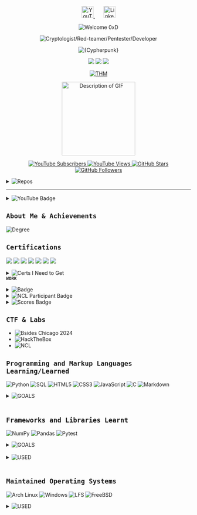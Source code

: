 <!-- Social Links -->
<p align="center" style="margin-top: 0;">
  <a href="https://www.youtube.com/@kad3n470" title="YouTube" target="_blank" rel="noopener noreferrer">
    <img width="32" alt="YouTube" src="https://i.imgur.com/qiXu7b2.png" />
  </a>
  &nbsp;&nbsp;&nbsp;&nbsp;&nbsp;
  <a href="https://www.linkedin.com/in/kaden-oberfeld/" title="LinkedIn" target="_blank" rel="noopener noreferrer">
    <img width="32" alt="LinkedIn" src="https://i.imgur.com/yRpa1dQ.png" />
  </a>
</p>

<!-- Typing SVG Headings -->
<p align="center">
  <img src="https://readme-typing-svg.demolab.com/?lines=Welcome%200xD&font=Fira%20Code&center=true&width=400&height=45&color=E040FB&pause=0&speed=30&size=28&vCenter=true" alt="Welcome 0xD"/>
</p>
<p align="center">
  <img src="https://readme-typing-svg.demolab.com/?lines=(Cryptologist%2FRed-teamer%2FPentester%2FDeveloper)&font=Fira%20Code&center=true&width=600&height=45&color=6A0DAD&pause=0&speed=50&size=22&vCenter=true" alt="Cryptologist/Red-teamer/Pentester/Developer"/>
</p>
<p align="center">
  <img src="https://readme-typing-svg.demolab.com/?lines={Cypherpunk}&font=Fira%20Code&center=true&width=600&height=45&color=4CAF50&pause=3000&speed=70&size=22&vCenter=true" alt="{Cypherpunk}"/>
</p>

<!-- GitHub Stats -->
<p align="center">
  <img src="https://github-readme-stats.vercel.app/api?username=Kad3n13&show_icons=true&theme=radical&bg_color=1F222E&title_color=7B1FA2&icon_color=4CAF50&hide_border=true"/>
  <img src="https://github-readme-stats.vercel.app/api/top-langs/?username=Kad3n13&layout=compact&theme=radical&bg_color=1F222E&title_color=6A0DAD&hide_border=true&langs_count=8"/>
  <img src="https://github-readme-streak-stats.herokuapp.com/?user=Kad3n13&theme=radical&background=1F222E&ring=6A0DAD&fire=4CAF50&currStreakNum=388E3C&sideNums=4CAF50&currStreakLabel=7B1FA2&sideLabels=6A0DAD&dates=2E7D32&hide_border=true"/>
</p>

<!-- TryHackMe Badge -->
<p align="center">
  <a href="https://tryhackme.com/p/Kad3n13">
    <img src="https://github.com/user-attachments/assets/25a106a1-1d33-487c-b37d-9b176519b4c1" alt="THM" />
  </a>
</p>


<div style="text-align:center;">
  <img 
    src="https://github.com/user-attachments/assets/5a9f2dbd-8ed3-458e-9d17-b2fed69d995f" 
    alt="Description of GIF" 
    style="max-width:100%; width: 200px; height: auto;"
  />
</div>

<!-- Social Badges -->
<p align="center">
  <a href="https://www.youtube.com/channel/UCxjgfIsIVTuHPeKE96vdKYg?sub_confirmation=1">
    <img alt="YouTube Subscribers" src="https://img.shields.io/youtube/channel/subscribers/UCxjgfIsIVTuHPeKE96vdKYg?style=for-the-badge&color=6A0DAD&labelColor=4CAF50" />
  </a>
  <a href="https://www.youtube.com/channel/UCxjgfIsIVTuHPeKE96vdKYg">
    <img alt="YouTube Views" src="https://img.shields.io/youtube/channel/views/UCxjgfIsIVTuHPeKE96vdKYg?style=for-the-badge&color=7B1FA2&labelColor=388E3C" />
  </a>
  <a href="https://github.com/Kad3n13?tab=repositories&sort=stargazers">
    <img alt="GitHub Stars" src="https://custom-icon-badges.demolab.com/github/stars/Kad3n13?color=4CAF50&style=for-the-badge&labelColor=6A0DAD&logo=star" />
  </a>
  <a href="https://github.com/Kad3n13?tab=followers">
    <img alt="GitHub Followers" src="https://custom-icon-badges.demolab.com/github/followers/Kad3n13?color=2E7D32&labelColor=4A148C&style=for-the-badge&logo=person-add&label=Follow&logoColor=white" />
  </a>
</p>
<!-- Top Open Source Projects -->
<details>
  <summary>
    <img
      alt="Repos"
      src="https://img.shields.io/badge/Repos-6A0DAD?style=for-the-badge&logo=github&logoColor=white"
      style="cursor: pointer;"
    />
  </summary>

  <p align="left" style="margin-top: 10px;">
    <a href="https://github.com/Kad3n13/AES-256-CBC-EU">
      <img width="278" src="https://denvercoder1-github-readme-stats.vercel.app/api/pin/?username=Kad3n13&repo=AES-256-CBC-EU&theme=radical&bg_color=1F222E&title_color=6A0DAD&hide_border=true&icon_color=4CAF50&show_icons=false" alt="AES-256-CBC-EU">
    </a>
    <a href="https://github.com/Kad3n13/reg-form">
      <img width="278" src="https://denvercoder1-github-readme-stats.vercel.app/api/pin/?username=Kad3n13&repo=reg-form&theme=radical&bg_color=1F222E&title_color=7B1FA2&hide_border=true&icon_color=388E3C&show_icons=false" alt="reg-form">
    </a>
    <a href="https://github.com/Kad3n13/Login-Page">
      <img width="278" src="https://denvercoder1-github-readme-stats.vercel.app/api/pin/?username=Kad3n13&repo=Login-Page&theme=radical&bg_color=1F222E&title_color=4A148C&hide_border=true&icon_color=4CAF50&show_icons=false" alt="Login-Page">
    </a>
    <a href="https://github.com/Kad3n13/VigenereCipherApp">
      <img width="278" src="https://denvercoder1-github-readme-stats.vercel.app/api/pin/?username=Kad3n13&repo=VigenereCipherApp&theme=radical&bg_color=1F222E&title_color=6A0DAD&hide_border=true&icon_color=2E7D32&show_icons=false" alt="VigenereCipherApp">
    </a>
    <a href="https://github.com/Kad3n13/Data-Project-2-">
      <img width="278" src="https://denvercoder1-github-readme-stats.vercel.app/api/pin/?username=Kad3n13&repo=Data-Project-2-&theme=radical&bg_color=1F222E&title_color=7B1FA2&hide_border=true&icon_color=4CAF50&show_icons=false" alt="Data-Project-2-">
    </a>
    <a href="https://github.com/Kad3n13/Missed_Apts">
      <img width="278" src="https://denvercoder1-github-readme-stats.vercel.app/api/pin/?username=Kad3n13&repo=Missed_Apts&theme=radical&bg_color=1F222E&title_color=4A148C&hide_border=true&icon_color=388E3C&show_icons=false" alt="Missed_Apts">
    </a>
  </p>

  <p>
    <a href="https://github.com/Kad3n13?tab=repositories&sort=stargazers" target="_blank" rel="noopener noreferrer">
      <img alt="All Repositories" title="All Repositories" src="https://custom-icon-badges.demolab.com/badge/-Click%20Here%20For%20All%20My%20Repos-1F222E?style=for-the-badge&logoColor=white&logo=repo" />
    </a>
  </p>
</details>

---

<details>
  <summary>
    <img
      src="https://img.shields.io/badge/YouTube-4CAF50?style=for-the-badge&logo=youtube&logoColor=white"
      alt="YouTube Badge"
      style="cursor: pointer;"
    />
  </summary>

  <p>
    <a href="https://www.youtube.com/watch?v=VNWjaV3UcIY" target="_blank" rel="noopener noreferrer">
      <img src="https://ytcards.demolab.com/?id=VNWjaV3UcIY&title=YouTube+Video+1&lang=en&background_color=%230d1117&title_color=%236A0DAD&stats_color=%234CAF50&max_title_lines=2&width=250&border_radius=5" alt="YouTube Video 1" />
    </a>
    <a href="https://www.youtube.com/watch?v=99-O8V6VAQU" target="_blank" rel="noopener noreferrer">
      <img src="https://ytcards.demolab.com/?id=99-O8V6VAQU&title=YouTube+Video+2&lang=en&background_color=%230d1117&title_color=%237B1FA2&stats_color=%23388E3C&max_title_lines=2&width=250&border_radius=5" alt="YouTube Video 2" />
    </a>
    <a href="https://www.youtube.com/watch?v=mS7Pr1HTc4g" target="_blank" rel="noopener noreferrer">
      <img src="https://ytcards.demolab.com/?id=mS7Pr1HTc4g&title=YouTube+Video+3&lang=en&background_color=%230d1117&title_color=%234A148C&stats_color=%234CAF50&max_title_lines=2&width=250&border_radius=5" alt="YouTube Video 3" />
    </a>
    <a href="https://www.youtube.com/watch?v=hEkhiMAWpxs" target="_blank" rel="noopener noreferrer">
      <img src="https://ytcards.demolab.com/?id=hEkhiMAWpxs&title=YouTube+Video+4&lang=en&background_color=%230d1117&title_color=%236A0DAD&stats_color=%232E7D32&max_title_lines=2&width=250&border_radius=5" alt="YouTube Video 4" />
    </a>
    <a href="https://www.youtube.com/watch?v=u7dgOaYNdy8" target="_blank" rel="noopener noreferrer">
      <img src="https://ytcards.demolab.com/?id=u7dgOaYNdy8&title=YouTube+Video+5&lang=en&background_color=%230d1117&title_color=%237B1FA2&stats_color=%234CAF50&max_title_lines=2&width=250&border_radius=5" alt="YouTube Video 5" />
    </a>
    <a href="https://www.youtube.com/watch?v=nvPbnY49NvI" target="_blank" rel="noopener noreferrer">
      <img src="https://ytcards.demolab.com/?id=nvPbnY49NvI&title=YouTube+Video+6&lang=en&background_color=%230d1117&title_color=%234A148C&stats_color=%23388E3C&max_title_lines=2&width=250&border_radius=5" alt="YouTube Video 6" />
    </a>
  </p>

  <p>
    <a href="https://www.youtube.com/@kad3n470?sub_confirmation=1" target="_blank" rel="noopener noreferrer">
      <img src="https://custom-icon-badges.demolab.com/badge/-Subscribe-6A0DAD?style=for-the-badge&logo=video&logoColor=white" alt="Subscribe Button" />
    </a>
  </p>
</details>


**`About Me & Achievements`**
<br>
---
<p> <img alt="Degree" src="https://img.shields.io/badge/Bachelor's%20in%20Cybersecurity-Expected%202028-4caf50?style=flat-square"/></p>

**`Certifications`**
<br>
---
<p>
  <img src="https://img.shields.io/badge/Google_Cybersecurity-Completed-6a0dad?style=flat-square"/>
  <img src="https://img.shields.io/badge/Google_IT_Support-Completed-6a0dad?style=flat-square"/>
  <img src="https://img.shields.io/badge/THM_SOC_L1-Completed-6a0dad?style=flat-square"/>
  <img src="https://img.shields.io/badge/THMCyber_Defense-Completed-6a0dad?style=flat-square"/>
<img src="https://img.shields.io/badge/THMWeb_Fundamentals-Completed-6a0dad?style=flat-square"/>

  <img src="https://img.shields.io/badge/TryHackMe_Red_Teaming-Completed-6a0dad?style=flat-square"/>
  <img src="https://img.shields.io/badge/Jr_Penetration_Tester-Completed-6a0dad?style=flat-square"/>

</p>
<details>
  <summary>
    <img src="https://img.shields.io/badge/Certs_I_Need_to_Get-Click_to_View-28a745?style=flat-square" alt="Certs I Need to Get" />
  </summary>
<img src="https://img.shields.io/badge/ITIL_Foundation-Pending-d73a49?style=flat-square" alt="ITIL Foundation" />
<img src="https://img.shields.io/badge/CompTIA_A%2B-Pending-d73a49?style=flat-square" alt="CompTIA A+" />
<img src="https://img.shields.io/badge/CompTIA_Data%2B-Pending-d73a49?style=flat-square" alt="CompTIA Data+" />
<img src="https://img.shields.io/badge/CompTIA_Network%2B-Pending-d73a49?style=flat-square" alt="CompTIA Network+" />
<img src="https://img.shields.io/badge/CompTIA_Security%2B-Pending-d73a49?style=flat-square" alt="CompTIA Security+" />
<img src="https://img.shields.io/badge/CompTIA_Project%2B-Pending-d73a49?style=flat-square" alt="CompTIA Project+" />
<img src="https://img.shields.io/badge/CompTIA_CySA%2B-Pending-d73a49?style=flat-square" alt="CompTIA CySA+" />
<img src="https://img.shields.io/badge/CompTIA_PenTest%2B-Pending-d73a49?style=flat-square" alt="CompTIA PenTest+" />
<img src="https://img.shields.io/badge/Network_Vuln_Assessment_Pro-Pending-d73a49?style=flat-square" alt="Network Vulnerability Assessment Pro" />
<img src="https://img.shields.io/badge/Network_Security_Pro-Pending-d73a49?style=flat-square" alt="Network Security Professional" />
<img src="https://img.shields.io/badge/Security_Analytics_Pro-Pending-d73a49?style=flat-square" alt="Security Analytics Professional" />
<img src="https://img.shields.io/badge/IT_Operations_Specialist-Pending-d73a49?style=flat-square" alt="IT Operations Specialist" />
<img src="https://img.shields.io/badge/Secure_Infrastructure_Specialist-Pending-d73a49?style=flat-square" alt="Secure Infrastructure Specialist" />
<img src="https://img.shields.io/badge/Linux_Essentials-Pending-d73a49?style=flat-square" alt="Linux Essentials" />
<img src="https://img.shields.io/badge/CCSP-Pending-d73a49?style=flat-square" alt="CCSP" />
<img src="https://img.shields.io/badge/SSCP-Pending-d73a49?style=flat-square" alt="SSCP" />



</details

**`WORK`**
<details>
  <summary>
    <img src="https://img.shields.io/badge/Goldman_Sachs_GRC_--_Concentrix_IT_Support-ff6f61?style=flat-square" alt="Badge" />
  </summary>
  
  <!-- Dropdown content goes here -->
  <ul>
    <li><strong>Concentrix (Fortune 500) – GRC Advisor II / IT Support</strong></li>
    <li>Secured over <strong>$700,000</strong> in customer assets following all protocols</li>
    <li>Used <strong>quantitative analysis</strong> to detect financial threats and patterns</li>
    <li>Worked with fraud, IT, and security teams to mitigate risk</li>
    <li>Protected sensitive data (PII, SII, GS Bank Info) while enhancing services</li>
    <li>Completed 68+ C# courses on attack defense and memory safety</li>
  </ul>
</details>

  </summary>
<details>
  <summary>
    <img src="https://img.shields.io/badge/NCL-Participant-ff6f61?style=flat-square" alt="NCL Participant Badge" />
  </summary>

  <p>I recently competed in the Experienced Students bracket of a cybersecurity competition, ranking <strong>91st out of 534 teams</strong> (top 17%), earning a <strong>Diamond rank</strong>. My team also placed <strong>Top 5 in the coached game</strong>, demonstrating strong collaboration and strategic execution.</p>

  <h3>Key Technical Achievements:</h3>
  <ul>
    <li><strong>Cryptography:</strong> Solved complex challenges using advanced password cracking and reverse engineering, showcasing expertise in encryption and decryption.</li>
    <li><strong>OSINT:</strong> Effectively gathered and analyzed public intelligence to identify critical vulnerabilities.</li>
    <li><strong>Network Traffic Analysis:</strong> Detected anomalies and potential threats through detailed monitoring and analysis.</li>
    <li><strong>Log Analysis:</strong> Ranked among top performers by extracting actionable insights from system logs for incident response.</li>
    <li><strong>Scanning & Reconnaissance:</strong> Conducted comprehensive vulnerability mapping to support exploitation strategies.</li>
    <li><strong>Digital Forensics:</strong> Recovered and analyzed digital evidence to reconstruct security incidents.</li>
    <li><strong>Web Application Exploitation:</strong> Identified and leveraged vulnerabilities to extract sensitive data.</li>
    <li><strong>Penetration Testing:</strong> Executed enumeration and exploitation techniques for privilege escalation and system compromise.</li>
  </ul>
</details>

<details>
  <summary>
    <img src="https://img.shields.io/badge/Scores-View-28a745?style=flat-square" alt="Scores Badge" />
  </summary>

  <div style="display: flex; gap: 8px; flex-wrap: nowrap;">
    <img src="https://github.com/user-attachments/assets/25fb0a50-5f20-482f-97e3-c4ca22c69fcd" alt="Score 1" style="width: 162px; height: auto;" />
    <img src="https://github.com/user-attachments/assets/d1e05933-3c74-4bec-8f33-44ca67939eb2" alt="Score 2" style="width: 162px; height: auto;" />
  </div>

</details>






**`CTF & Labs`**
<br>
---
- ![Bsides Chicago 2024](https://img.shields.io/badge/Bsides_Chicago%20-4caf50?style=for-the-badge)
- ![HackTheBox](https://img.shields.io/badge/HackTheBox-Top%201%25-6a0dad?style=for-the-badge)
- ![NCL](https://img.shields.io/badge/NCL-91st%20team%2C%201327th%20solo-388e3c?style=for-the-badge)


**`Programming and Markup Languages Learning/Learned`**
<br>
---
![Python](https://img.shields.io/badge/Python-3776AB?style=for-the-badge&logo=python&logoColor=white)
![SQL](https://img.shields.io/badge/SQL-4479A1?style=for-the-badge&logo=sqlite&logoColor=white)
![HTML5](https://img.shields.io/badge/HTML5-E34F26?style=for-the-badge&logo=html5&logoColor=white)
![CSS3](https://img.shields.io/badge/CSS3-1572B6?style=for-the-badge&logo=css3&logoColor=white)
![JavaScript](https://img.shields.io/badge/JavaScript-F7DF1E?style=for-the-badge&logo=javascript&logoColor=black)
![C](https://img.shields.io/badge/C-00599C?style=for-the-badge&logo=c&logoColor=white)
![Markdown](https://img.shields.io/badge/Markdown-000000?style=for-the-badge&logo=markdown&logoColor=white)


<details>
  <summary>
    <img src="https://img.shields.io/badge/GOALS-green" alt="GOALS" />
  </summary>
  
**`Immediate Objective's/Programming langauges`**
<br>
---
![Assembly](https://img.shields.io/badge/Assembly-grey?style=for-the-badge&logo=assembly&logoColor=white)![C++](https://img.shields.io/badge/C++-00599C?style=for-the-badge&logo=c%2B%2B&logoColor=white)![Rust](https://img.shields.io/badge/Rust-orange?style=for-the-badge&logo=rust&logoColor=white)![Bash](https://img.shields.io/badge/Bash-black?style=for-the-badge&logo=gnu-bash&logoColor=white)![C#](https://img.shields.io/badge/C%23-239120?style=for-the-badge&logo=c-sharp&logoColor=white)![Java](https://img.shields.io/badge/Java-007396?style=for-the-badge&logo=java&logoColor=white)![PHP](https://img.shields.io/badge/PHP-777BB4?style=for-the-badge&logo=php&logoColor=white)![HTML5](https://img.shields.io/badge/HTML5-E34F26?style=for-the-badge&logo=html5&logoColor=white)![CSS3](https://img.shields.io/badge/CSS3-1572B6?style=for-the-badge&logo=css3&logoColor=white)[![Lua](https://img.shields.io/badge/Lua-2C2D72?style=for-the-badge&logo=lua&logoColor=white)](https://www.lua.org/)[![PowerShell](https://img.shields.io/badge/PowerShell-012456?style=for-the-badge&logo=powershell&logoColor=white)](https://learn.microsoft.com/en-us/powershell/)[![Go](https://img.shields.io/badge/Go-00ADD8?style=for-the-badge&logo=go&logoColor=white)](https://golang.org/)[![Perl](https://img.shields.io/badge/Perl-39457E?style=for-the-badge&logo=perl&logoColor=white)](https://www.perl.org/)[![Swift](https://img.shields.io/badge/Swift-F05138?style=for-the-badge&logo=swift&logoColor=white)](https://swift.org/)[![TypeScript](https://img.shields.io/badge/TypeScript-3178C6?style=for-the-badge&logo=typescript&logoColor=white)](https://www.typescriptlang.org/)[![x86 Assembly](https://img.shields.io/badge/x86%20Assembly-007ACC?style=for-the-badge&logo=assemblyscript&logoColor=white)](https://en.wikipedia.org/wiki/X86_assembly_language)[![x86-64 Assembly](https://img.shields.io/badge/x86--64%20Assembly-007ACC?style=for-the-badge&logo=assemblyscript&logoColor=white)](https://en.wikipedia.org/wiki/X86-64)[![ARM Assembly](https://img.shields.io/badge/ARM%20Assembly-0052CC?style=for-the-badge&logo=arm&logoColor=white)](https://en.wikipedia.org/wiki/ARM_architecture)[![ARM64 Assembly](https://img.shields.io/badge/ARM64%20Assembly-0052CC?style=for-the-badge&logo=arm&logoColor=white)](https://en.wikipedia.org/wiki/AArch64)[![MIPS Assembly](https://img.shields.io/badge/MIPS%20Assembly-FF6C37?style=for-the-badge)](https://en.wikipedia.org/wiki/MIPS_architecture)[![RISC-V Assembly](https://img.shields.io/badge/RISC--V%20Assembly-000000?style=for-the-badge&logo=riscv&logoColor=white)](https://en.wikipedia.org/wiki/RISC-V)[![AVR Assembly](https://img.shields.io/badge/AVR%20Assembly-1F1F1F?style=for-the-badge)](https://en.wikipedia.org/wiki/AVR_microcontrollers)[![PIC Assembly](https://img.shields.io/badge/PIC%20Assembly-8A1538?style=for-the-badge)](https://en.wikipedia.org/wiki/PIC_microcontroller)


</details>


<br />

**`Frameworks and Libraries Learnt`**
<br>
---
![NumPy](https://img.shields.io/badge/NumPy-013243?style=for-the-badge&logo=numpy&logoColor=white)
![Pandas](https://img.shields.io/badge/Pandas-150458?style=for-the-badge)
![Pytest](https://img.shields.io/badge/Pytest-FF6600?style=for-the-badge)

<details>
  <summary>
    <img src="https://img.shields.io/badge/GOALS-green" alt="GOALS" />
  </summary>

**`CSS Frameworks and Libraries To Learn`**
<br>
---
![Bootstrap](https://img.shields.io/badge/Bootstrap-7952B3?style=for-the-badge&logo=bootstrap&logoColor=white)
![Tailwind CSS](https://img.shields.io/badge/Tailwind_CSS-06B6D4?style=for-the-badge&logo=tailwind-css&logoColor=white)
![Bulma](https://img.shields.io/badge/Bulma-00D1B2?style=for-the-badge&logo=bulma&logoColor=white)
![Foundation](https://img.shields.io/badge/Foundation-2F353A?style=for-the-badge&logo=foundation&logoColor=white)
![Material UI](https://img.shields.io/badge/Material_UI-0081CB?style=for-the-badge&logo=mui&logoColor=white)
![Semantic UI](https://img.shields.io/badge/Semantic_UI-3B97D3?style=for-the-badge&logo=semantic-ui&logoColor=white)
![Sass](https://img.shields.io/badge/Sass-CC6699?style=for-the-badge&logo=sass&logoColor=white)
![Less](https://img.shields.io/badge/Less-1D365D?style=for-the-badge&logo=less&logoColor=white)
![PostCSS](https://img.shields.io/badge/PostCSS-DD3A0A?style=for-the-badge&logo=postcss&logoColor=white)

---

**`JSS Frameworks and Libraries to Learn`**
<br>
---
![React](https://img.shields.io/badge/React-61DAFB?style=for-the-badge&logo=react&logoColor=black)
![Vue.js](https://img.shields.io/badge/Vue.js-4FC08D?style=for-the-badge&logo=vue.js&logoColor=white)
![Angular](https://img.shields.io/badge/Angular-DD0031?style=for-the-badge&logo=angular&logoColor=white)
![Node.js](https://img.shields.io/badge/Node.js-339933?style=for-the-badge&logo=node.js&logoColor=white)
![Express.js](https://img.shields.io/badge/Express.js-000000?style=for-the-badge)
![Next.js](https://img.shields.io/badge/Next.js-000000?style=for-the-badge&logo=nextdotjs&logoColor=white)
![Svelte](https://img.shields.io/badge/Svelte-FF3E00?style=for-the-badge&logo=svelte&logoColor=white)
![Webpack](https://img.shields.io/badge/Webpack-8DD6F9?style=for-the-badge&logo=webpack&logoColor=black)
![Babel](https://img.shields.io/badge/Babel-F9DC3E?style=for-the-badge&logo=babel&logoColor=black)
![JQuery](https://img.shields.io/badge/jQuery-0769AD?style=for-the-badge&logo=jquery&logoColor=white)

---

**`C Frameworks and Libraries to Learn`**
<br>
---
![GTK](https://img.shields.io/badge/GTK-476D8C?style=for-the-badge&logo=gnome&logoColor=white)
![Qt](https://img.shields.io/badge/Qt-41CD52?style=for-the-badge&logo=qt&logoColor=white)
![libcurl](https://img.shields.io/badge/libcurl-035E9A?style=for-the-badge&logo=curl&logoColor=white)
![Glib](https://img.shields.io/badge/Glib-519ABA?style=for-the-badge&logo=gnome&logoColor=white)

---

**`C++ Frameworks and Libraries to Learn`**
<br>
---

![Qt](https://img.shields.io/badge/Qt-41CD52?style=for-the-badge&logo=qt&logoColor=white)
![Boost](https://img.shields.io/badge/Boost-00599C?style=for-the-badge&logo=boost&logoColor=white)
![Unreal Engine](https://img.shields.io/badge/Unreal_Engine-0E1128?style=for-the-badge&logo=unrealengine&logoColor=white)
![Cinder](https://img.shields.io/badge/Cinder-ED5E3F?style=for-the-badge&logo=cinder&logoColor=white)
![POCO](https://img.shields.io/badge/POCO-1E90FF?style=for-the-badge&logo=pocoproject&logoColor=white)

---

**`C# Frameworks and Libraries to Learn`**
<br>
---
![.NET](https://img.shields.io/badge/.NET-512BD4?style=for-the-badge&logo=dotnet&logoColor=white)
![ASP.NET](https://img.shields.io/badge/ASP.NET-512BD4?style=for-the-badge&logo=aspdotnet&logoColor=white)
![Unity](https://img.shields.io/badge/Unity-000000?style=for-the-badge&logo=unity&logoColor=white)
![Xamarin](https://img.shields.io/badge/Xamarin-3498DB?style=for-the-badge&logo=xamarin&logoColor=white)
![Blazor](https://img.shields.io/badge/Blazor-512BD4?style=for-the-badge&logo=dotnet&logoColor=white)

---

**`Rust Frameworks and Libraries to Learn`**
<br>
---
![Rocket](https://img.shields.io/badge/Rocket-4E7AC7?style=for-the-badge&logo=rocket&logoColor=white)
![Actix](https://img.shields.io/badge/Actix-000000?style=for-the-badge&logo=actix&logoColor=white)
![Tokio](https://img.shields.io/badge/Tokio-0E1216?style=for-the-badge&logo=tokio&logoColor=white)
![Diesel](https://img.shields.io/badge/Diesel-000000?style=for-the-badge&logo=rust&logoColor=white)
![Serde](https://img.shields.io/badge/Serde-000000?style=for-the-badge&logo=rust&logoColor=white)

---

**`Python Frameworks and Libraries to Learn`**
<br>
---
![Django](https://img.shields.io/badge/Django-092E20?style=for-the-badge&logo=django&logoColor=white)
![Flask](https://img.shields.io/badge/Flask-000000?style=for-the-badge&logo=flask&logoColor=white)
![FastAPI](https://img.shields.io/badge/FastAPI-009688?style=for-the-badge&logo=fastapi&logoColor=white)
![Pyramid](https://img.shields.io/badge/Pyramid-000000?style=for-the-badge)
![PyTorch](https://img.shields.io/badge/PyTorch-EE4C2C?style=for-the-badge&logo=pytorch&logoColor=white)
![TensorFlow](https://img.shields.io/badge/TensorFlow-FF6F00?style=for-the-badge&logo=tensorflow&logoColor=white)

---

**`Java Frameworks and Libraries to Learn`**
<br>
---
![Spring Boot](https://img.shields.io/badge/Spring_Boot-6DB33F?style=for-the-badge&logo=spring&logoColor=white)
![Hibernate](https://img.shields.io/badge/Hibernate-59666C?style=for-the-badge&logo=hibernate&logoColor=white)
![JSF](https://img.shields.io/badge/JSF-009999?style=for-the-badge)
![Struts](https://img.shields.io/badge/Struts-007396?style=for-the-badge)
![Vaadin](https://img.shields.io/badge/Vaadin-0B6DC1?style=for-the-badge&logo=vaadin&logoColor=white)

---

**`Ruby Frameworks and Libraries to Learn`**
<br>
---
![Ruby on Rails](https://img.shields.io/badge/Ruby_on_Rails-CC0000?style=for-the-badge&logo=rubyonrails&logoColor=white)
![Sinatra](https://img.shields.io/badge/Sinatra-000000?style=for-the-badge)
![Hanami](https://img.shields.io/badge/Hanami-79B7E0?style=for-the-badge)
![Padrino](https://img.shields.io/badge/Padrino-8B0000?style=for-the-badge)
![RSpec](https://img.shields.io/badge/RSpec-CC0000?style=for-the-badge&logo=ruby&logoColor=white)

---

**`PHP Frameworks and Libraries to Learn`**
<br>
---
![Laravel](https://img.shields.io/badge/Laravel-F95347?style=for-the-badge&logo=laravel&logoColor=white)
![Symfony](https://img.shields.io/badge/Symfony-000000?style=for-the-badge&logo=symfony&logoColor=white)
![CodeIgniter](https://img.shields.io/badge/CodeIgniter-EF4223?style=for-the-badge&logo=codeigniter&logoColor=white)
![CakePHP](https://img.shields.io/badge/CakePHP-702963?style=for-the-badge&logo=cakephp&logoColor=white)
![Phalcon](https://img.shields.io/badge/Phalcon-1F334A?style=for-the-badge&logo=phalcon&logoColor=white)

</details>

</details>


</details>


<br />
<details>
  <summary>
    <img src="https://img.shields.io/badge/DB%20-003366?style=flat" alt="USED" />

  </summary>
  
**`Databases and Cloud Hosting`**
<br>
---
![GitHub Pages](https://img.shields.io/badge/GitHub_Pages-181717?style=for-the-badge&logo=github&logoColor=white)
![MongoDB](https://img.shields.io/badge/MongoDB-47A248?style=for-the-badge&logo=mongodb&logoColor=white)
![MySQL](https://img.shields.io/badge/MySQL-4479A1?style=for-the-badge&logo=mysql&logoColor=white)
![Notion](https://img.shields.io/badge/Notion-000000?style=for-the-badge)
![PostgreSQL](https://img.shields.io/badge/PostgreSQL-336791?style=for-the-badge&logo=postgresql&logoColor=white)
![SQLite](https://img.shields.io/badge/SQLite-003B57?style=for-the-badge&logo=sqlite&logoColor=white)
</details>
<br />

**`Maintained Operating Systems`**
<br>
---
![Arch Linux](https://img.shields.io/badge/Arch_Linux-1793D1?style=for-the-badge&logo=arch-linux&logoColor=white)
![Windows](https://img.shields.io/badge/Windows-10/11-0078D6?style=for-the-badge&logo=windows&logoColor=white)
![LFS](https://img.shields.io/badge/Linux%20From%20Scratch-002D72?style=for-the-badge&logo=linux&logoColor=white)
![FreeBSD](https://img.shields.io/badge/FreeBSD-AB2B28?style=for-the-badge&logo=freebsd&logoColor=white)
<br />
<details>
  <summary>
    <img src="https://img.shields.io/badge/USED-800080?style=flat" alt="USED" />

  </summary>
  
**`Used Operating Systems`**
<br>
--
![Kali Linux](https://img.shields.io/badge/Kali%20Linux-557C94?style=for-the-badge&logo=kalilinux&logoColor=white)
![WSL](https://img.shields.io/badge/WSL-%F0%9F%90%A7%20%2B%20%F0%9F%AA%9F-blue?style=for-the-badge)
![Athena OS](https://img.shields.io/badge/Athena%20OS-4B0082?style=for-the-badge&logo=linux&logoColor=white)
![Gentoo](https://img.shields.io/badge/Gentoo-54487A?style=for-the-badge&logo=gentoo&logoColor=white)
![Arch Linux](https://img.shields.io/badge/Arch_Linux-1793D1?style=for-the-badge&logo=arch-linux&logoColor=white)
![Windows11/10](https://img.shields.io/badge/Windows-10/11-0078D6?style=for-the-badge&logo=windows&logoColor=white)
![LFS](https://img.shields.io/badge/Linux%20From%20Scratch-002D72?style=for-the-badge&logo=linux&logoColor=white)
![FreeBSD](https://img.shields.io/badge/FreeBSD-AB2B28?style=for-the-badge&logo=freebsd&logoColor=white)
![Ubuntu](https://img.shields.io/badge/Ubuntu-E95420?style=for-the-badge&logo=ubuntu&logoColor=white)
![Debian](https://img.shields.io/badge/Debian-A81D33?style=for-the-badge&logo=debian&logoColor=white)
</details>
